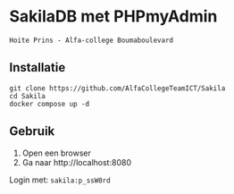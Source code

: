 # SakilaDB met PHPmyAdmin

`Hoite Prins - Alfa-college Boumaboulevard`

## Installatie

```
git clone https://github.com/AlfaCollegeTeamICT/Sakila
cd Sakila
docker compose up -d
```

## Gebruik

1. Open een browser
2. Ga naar http://localhost:8080

Login met:
`sakila:p_ssW0rd`
